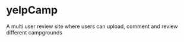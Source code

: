 # yelpCamp
A multi user review site where users can upload, comment and review different campgrounds
